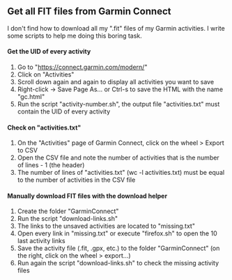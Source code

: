 ## Get all FIT files from Garmin Connect
I don't find how to download all my ".fit" files of my Garmin activities. I write some scripts to help me doing this boring task.

#### Get the UID of every activity
1. Go to "https://connect.garmin.com/modern/"
2. Click on "Activities"
3. Scroll down again and again to display all activities you want to save
4. Right-click -> Save Page As... or Ctrl-s to save the HTML with the name "gc.html"
5. Run the script "activity-number.sh", the output file "activities.txt" must contain the UID of every activity

#### Check on "activities.txt"
1. On the "Activities" page of Garmin Connect, click on the wheel > Export to CSV
2. Open the CSV file and note the number of activities that is the number of lines - 1 (the header)
3. The number of lines of "activities.txt" (wc -l activities.txt)  must be equal to the number of activities in the CSV file

#### Manually download FIT files with the download helper
1. Create the folder "GarminConnect"
2. Run the script "download-links.sh"
3. The links to the unsaved activities are located to "missing.txt"
4. Open every link in "missing.txt" or execute "firefox.sh" to open the 10 last activity links
5. Save the activity file (.fit, .gpx, etc.) to the folder "GarminConnect" (on the right, click on the wheel > export...)
6. Run again the script "download-links.sh" to check the missing activity files
